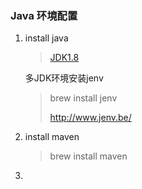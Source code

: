 ### Java 环境配置

1. install java

   > [JDK1.8](https://download.oracle.com/otn-pub/java/jdk/8u201-b09/42970487e3af4f5aa5bca3f542482c60/jdk-8u201-macosx-x64.dmg?AuthParam=1551082178_2b6ffc9336c3cffebab73b5b83426cd8)

   

   多JDK环境安装jenv

   > brew install jenv
   >
   > http://www.jenv.be/

2. install maven 

   > brew install maven

3. 

